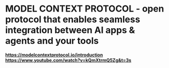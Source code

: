 # MODEL CONTEXT PROTOCOL - open protocol that enables seamless integration between AI apps & agents and your tools
**https://modelcontextprotocol.io/introduction**
**https://www.youtube.com/watch?v=kQmXtrmQ5Zg&t=3s**